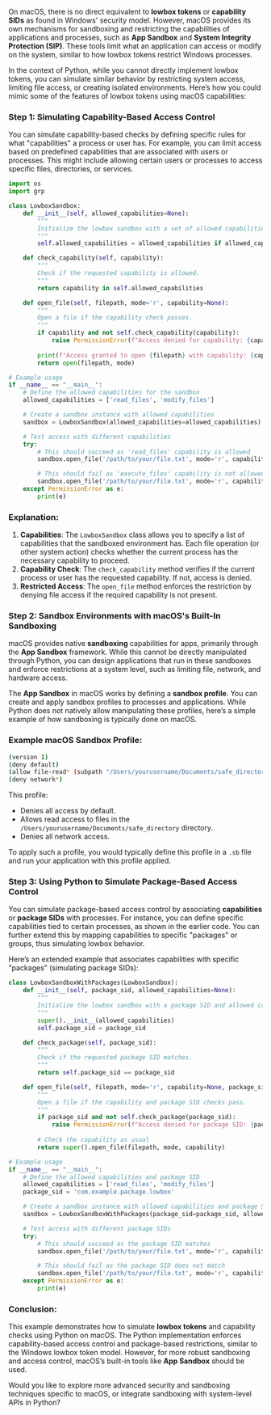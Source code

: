 On macOS, there is no direct equivalent to **lowbox tokens** or **capability SIDs** as found in Windows' security model. However, macOS provides its own mechanisms for sandboxing and restricting the capabilities of applications and processes, such as **App Sandbox** and **System Integrity Protection (SIP)**. These tools limit what an application can access or modify on the system, similar to how lowbox tokens restrict Windows processes.

In the context of Python, while you cannot directly implement lowbox tokens, you can simulate similar behavior by restricting system access, limiting file access, or creating isolated environments. Here’s how you could mimic some of the features of lowbox tokens using macOS capabilities:

### Step 1: Simulating Capability-Based Access Control

You can simulate capability-based checks by defining specific rules for what "capabilities" a process or user has. For example, you can limit access based on predefined capabilities that are associated with users or processes. This might include allowing certain users or processes to access specific files, directories, or services.

```python
import os
import grp

class LowboxSandbox:
    def __init__(self, allowed_capabilities=None):
        """
        Initialize the lowbox sandbox with a set of allowed capabilities.
        """
        self.allowed_capabilities = allowed_capabilities if allowed_capabilities else []

    def check_capability(self, capability):
        """
        Check if the requested capability is allowed.
        """
        return capability in self.allowed_capabilities

    def open_file(self, filepath, mode='r', capability=None):
        """
        Open a file if the capability check passes.
        """
        if capability and not self.check_capability(capability):
            raise PermissionError(f"Access denied for capability: {capability}")
        
        print(f"Access granted to open {filepath} with capability: {capability}")
        return open(filepath, mode)

# Example usage
if __name__ == "__main__":
    # Define the allowed capabilities for the sandbox
    allowed_capabilities = ['read_files', 'modify_files']

    # Create a sandbox instance with allowed capabilities
    sandbox = LowboxSandbox(allowed_capabilities=allowed_capabilities)

    # Test access with different capabilities
    try:
        # This should succeed as 'read_files' capability is allowed
        sandbox.open_file('/path/to/your/file.txt', mode='r', capability='read_files')

        # This should fail as 'execute_files' capability is not allowed
        sandbox.open_file('/path/to/your/file.txt', mode='r', capability='execute_files')
    except PermissionError as e:
        print(e)
```

### Explanation:
1. **Capabilities**: The `LowboxSandbox` class allows you to specify a list of capabilities that the sandboxed environment has. Each file operation (or other system action) checks whether the current process has the necessary capability to proceed.
2. **Capability Check**: The `check_capability` method verifies if the current process or user has the requested capability. If not, access is denied.
3. **Restricted Access**: The `open_file` method enforces the restriction by denying file access if the required capability is not present.

### Step 2: Sandbox Environments with macOS's Built-In Sandboxing

macOS provides native **sandboxing** capabilities for apps, primarily through the **App Sandbox** framework. While this cannot be directly manipulated through Python, you can design applications that run in these sandboxes and enforce restrictions at a system level, such as limiting file, network, and hardware access.

The **App Sandbox** in macOS works by defining a **sandbox profile**. You can create and apply sandbox profiles to processes and applications. While Python does not natively allow manipulating these profiles, here’s a simple example of how sandboxing is typically done on macOS.

### Example macOS Sandbox Profile:

```bash
(version 1)
(deny default)
(allow file-read* (subpath "/Users/yourusername/Documents/safe_directory"))
(deny network*)
```

This profile:
- Denies all access by default.
- Allows read access to files in the `/Users/yourusername/Documents/safe_directory` directory.
- Denies all network access.

To apply such a profile, you would typically define this profile in a `.sb` file and run your application with this profile applied.

### Step 3: Using Python to Simulate Package-Based Access Control

You can simulate package-based access control by associating **capabilities** or **package SIDs** with processes. For instance, you can define specific capabilities tied to certain processes, as shown in the earlier code. You can further extend this by mapping capabilities to specific "packages" or groups, thus simulating lowbox behavior.

Here’s an extended example that associates capabilities with specific "packages" (simulating package SIDs):

```python
class LowboxSandboxWithPackages(LowboxSandbox):
    def __init__(self, package_sid, allowed_capabilities=None):
        """
        Initialize the lowbox sandbox with a package SID and allowed capabilities.
        """
        super().__init__(allowed_capabilities)
        self.package_sid = package_sid

    def check_package(self, package_sid):
        """
        Check if the requested package SID matches.
        """
        return self.package_sid == package_sid

    def open_file(self, filepath, mode='r', capability=None, package_sid=None):
        """
        Open a file if the capability and package SID checks pass.
        """
        if package_sid and not self.check_package(package_sid):
            raise PermissionError(f"Access denied for package SID: {package_sid}")
        
        # Check the capability as usual
        return super().open_file(filepath, mode, capability)

# Example usage
if __name__ == "__main__":
    # Define the allowed capabilities and package SID
    allowed_capabilities = ['read_files', 'modify_files']
    package_sid = 'com.example.package.lowbox'

    # Create a sandbox instance with allowed capabilities and package SID
    sandbox = LowboxSandboxWithPackages(package_sid=package_sid, allowed_capabilities=allowed_capabilities)

    # Test access with different package SIDs
    try:
        # This should succeed as the package SID matches
        sandbox.open_file('/path/to/your/file.txt', mode='r', capability='read_files', package_sid='com.example.package.lowbox')

        # This should fail as the package SID does not match
        sandbox.open_file('/path/to/your/file.txt', mode='r', capability='read_files', package_sid='com.example.package.restricted')
    except PermissionError as e:
        print(e)
```

### Conclusion:

This example demonstrates how to simulate **lowbox tokens** and capability checks using Python on macOS. The Python implementation enforces capability-based access control and package-based restrictions, similar to the Windows lowbox token model. However, for more robust sandboxing and access control, macOS’s built-in tools like **App Sandbox** should be used.

Would you like to explore more advanced security and sandboxing techniques specific to macOS, or integrate sandboxing with system-level APIs in Python?